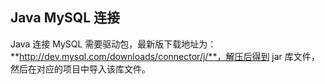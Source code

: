 ## Java MySQL 连接

Java 连接 MySQL 需要驱动包，最新版下载地址为：**http://dev.mysql.com/downloads/connector/j/**，解压后得到 jar 库文件，然后在对应的项目中导入该库文件。